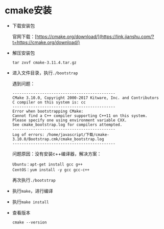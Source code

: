 # cmake安装

- 下载安装包

  官网下载：[https://cmake.org/download/](https://link.jianshu.com/?t=https://cmake.org/download/) 

- 解压安装包

  ```shell
  tar zxvf cmake-3.11.4.tar.gz
  ```

- 进入文件目录，执行`./bootstrap`

  遇到问题：

  ```
  ---------------------------------------------
  CMake 3.10.0, Copyright 2000-2017 Kitware, Inc. and Contributors
  C compiler on this system is: cc  
  ---------------------------------------------
  Error when bootstrapping CMake:
  Cannot find a C++ compiler supporting C++11 on this system.
  Please specify one using environment variable CXX.
  See cmake_bootstrap.log for compilers attempted.
  ---------------------------------------------
  Log of errors: /home/javascript/下载/cmake-3.10.0/Bootstrap.cmk/cmake_bootstrap.log
  ---------------------------------------------
  ```

  问题原因：没有安装c++编译器，解决方案：

  ```
  Ubuntu：apt-get install gcc g++
  CentOS：yum install -y gcc gcc-c++
  ```

  再次执行`./bootstrap`

- 执行`make`，进行编译

- 执行`make install`

- 查看版本

  ```
  cmake --version
  ```